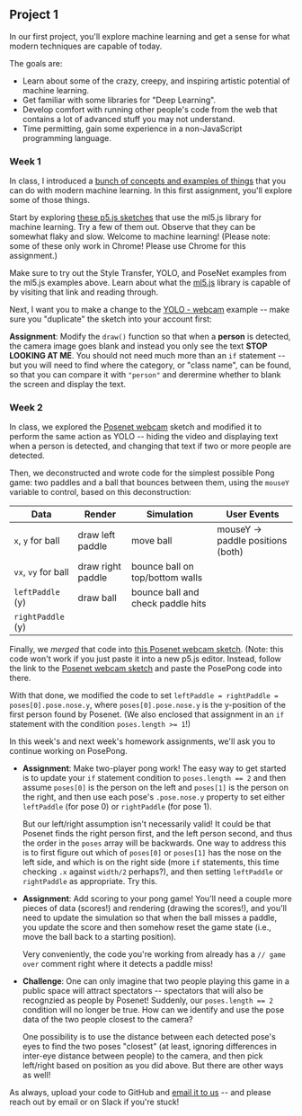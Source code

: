 ## Project 1

In our first project, you'll explore machine learning and get a sense for what modern techniques are capable of today.

The goals are:
- Learn about some of the crazy, creepy, and inspiring artistic potential of machine learning.
- Get familiar with some libraries for "Deep Learning".
- Develop comfort with running other people's code from the web that contains a lot of advanced stuff you may not understand.
- Time permitting, gain some experience in a non-JavaScript programming language.

### Week 1

In class, I introduced a [bunch of concepts and examples of things](machine-learning.pdf) that you can do with modern machine learning. In this first assignment, you'll explore some of those things.

Start by exploring [these p5.js sketches](https://editor.p5js.org/ml5/sketches) that use the ml5.js library for machine learning. Try a few of them out. Observe that they can be somewhat flaky and slow. Welcome to machine learning! (Please note: some of these only work in Chrome! Please use Chrome for this assignment.)

Make sure to try out the Style Transfer, YOLO, and PoseNet examples from the ml5.js examples above. Learn about what the [ml5.js](https://ml5js.org) library is capable of by visiting that link and reading through.

Next, I want you to make a change to the [YOLO - webcam](https://editor.p5js.org/ml5/sketches/IE_P4q2m0LV) example -- make sure you "duplicate" the sketch into your account first:

**Assignment**: Modify the `draw()` function so that when a **person** is detected, the camera image goes blank and instead you only see the text **STOP LOOKING AT ME**. You should not need much more than an `if` statement -- but you will need to find where the category, or "class name", can be found, so that you can compare it with `"person"` and derermine whether to blank the screen and display the text.

<!--
**Assignment**: Make another modification, based on another class of object that might be detected. Or, two of the same object? 

**Assignment**: Btw, what kinds of objects does the YOLO sketch detect, exactly? Where does that list come from? Do some research and answer the two previous questions.
-->

### Week 2

In class, we explored the [Posenet webcam](http://editor.p5js.org/ml5/sketches/cO4CGs7nGpt) sketch and modified it to perform the same action as YOLO -- hiding the video and displaying text when a person is detected, and changing that text if two or more people are detected.

Then, we deconstructed and wrote code for the simplest possible Pong game: two paddles and a ball that bounces between them, using the `mouseY` variable to control, based on this deconstruction:

Data | Render | Simulation | User Events
-----|--------|------------|------------
`x`, `y` for ball | draw left paddle | move ball | mouseY -> paddle positions (both)
`vx`, `vy` for ball | draw right paddle | bounce ball on top/bottom walls |
`leftPaddle` (y) | draw ball | bounce ball and check paddle hits |
`rightPaddle` (y) |          | |

Finally, we *merged* that code into [this Posenet webcam sketch](posepong-starter.js). (Note: this code won't work if you just paste it into a new p5.js editor. Instead, follow the link to the [Posenet webcam sketch](http://editor.p5js.org/ml5/sketches/cO4CGs7nGpt) and paste the PosePong code into there.

With that done, we modified the code to set `leftPaddle = rightPaddle = poses[0].pose.nose.y`, where `poses[0].pose.nose.y` is the y-position of the first person found by Posenet. (We also enclosed that assignment in an `if` statement with the condition `poses.length >= 1`!)

In this week's and next week's homework assignments, we'll ask you to continue working on PosePong.

 - **Assignment**: Make two-player pong work! The easy way to get started is to update your `if` statement condition to `poses.length == 2` and then assume `poses[0]` is the person on the left and `poses[1]` is the person on the right, and then use each pose's `.pose.nose.y` property to set either `leftPaddle` (for pose 0) or `rightPaddle` (for pose 1). 
   
   But our left/right assumption isn't necessarily valid! It could be that Posenet finds the right person first, and the left person second, and thus the order in the `poses` array will be backwards. One way to address this is to first figure out which of `poses[0]` or `poses[1]` has the nose on the left side, and which is on the right side (more `if` statements, this time checking `.x` against `width/2` perhaps?), and then setting `leftPaddle` or `rightPaddle` as appropriate. Try this.
   
 - **Assignment**: Add scoring to your pong game! You'll need a couple more pieces of data (scores!) and rendering (drawing the scores!), and you'll need to update the simulation so that when the ball misses a paddle, you update the score and then somehow reset the game state (i.e., move the ball back to a starting position). 
   
   Very conveniently, the code you're working from already has a `// game over` comment right where it detects a paddle miss!
 
 - **Challenge**: One can only imagine that two people playing this game in a public space will attract spectators -- spectators that will also be recognzied as people by Posenet! Suddenly, our `poses.length == 2` condition will no longer be true. How can we identify and use the pose data of the two people closest to the camera?
   
   One possibility is to use the distance between each detected pose's eyes to find the two poses "closest" (at least, ignoring differences in inter-eye distance between people) to the camera, and then pick left/right based on position as you did above. But there are other ways as well!

As always, upload your code to GitHub and [email it to us](mailto:zamfi@cca.edu,rolf.widenfelt@cca.edu) -- and please reach out by email or on Slack if you're stuck!

<!--
### Week 3

In class, we went over the homework and discussed how one might implement PeoplePong (aka YOPO) using the [YOLO detector](https://editor.p5js.org/ml5/sketches/K_R2cZsR8Wu) and person objects. In workshop, some of you experimented with other ML models like [PoseNet](https://editor.p5js.org/ml5/sketches/K_R2cZsR8Wu) that tracks people in a scene and where their major mobile body parts are (eyes, ears, nose, torso, arms, legs, wrists, elbows, knees, and ankles).

For this week's **assignment**, I'd like you to complete your in-class group project of Pong using visual input of a human body. Use YOLO or PoseNet (or another model!) to track people and use that tracking data to control the paddles (and other stuff?) in-game. Upload your code to GitHub, and also publish your work through the p5js editor by emailing me a link to your project: click the **share** option in the p5.js web editor's File menu and [email me](mailto:zamfi@cca.edu) the "Edit" link as well as the GitHub link. (Make sure to note who contributed what in the `Readme.md` file.)

Make something your team is proud of -- it should be beautiful or artistically interesting in addition to being technically capable. I'm excited to see what you come up with!
-->
